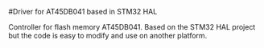 #Driver for AT45DB041 based in STM32 HAL

Controller for flash memory AT45DB041. Based on the STM32 HAL project but the code is easy to modify and use on another platform.
